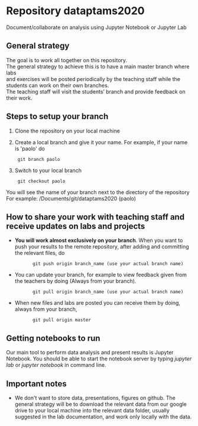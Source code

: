 # Repository dataptams2020

Document/collaborate on analysis using Jupyter Notebook or Jupyter Lab


## General strategy

The goal is to work all together on this repository.<br/> 
The general strategy to achieve this is to have a main master branch where labs<br/>
and exercises will be posted periodically by the teaching staff
while the students can work on their own branches.<br/>
The teaching staff will visit the students’ branch and provide feedback on their work.

## Steps to setup your branch

  1. Clone the repository on your local machine
  2. Create a local branch and give it your name.
     For example, if your name is 'paolo' do 
     
     ```
      git branch paolo
     ```
     
  3. Switch to your local branch 
    
     ```
      git checkout paolo
     ```
  You will see the name of your branch next to the directory of the repository 
  For example: /Documents/git/dataptams2020 (paolo)

## How to share your work with teaching staff and receive updates on labs and projects

  - **You will work almost exclusively on your branch**. 
     When you want to push your results to the remote repository, 
     after adding and committing the relevant files, do
     
```
    	  git push origin branch_name (use your actual branch name)
```

   - You can update your branch, for example to view feedback 
      given from the teachers by doing
     (Always from your branch).
```
    	  git pull origin branch_name (use your actual branch name)
```
   - When new files and labs are posted you can
     receive them by doing, always from your branch,
```
    	  git pull origin master
```
     
## Getting notebooks to run

Our main tool to perform data analysis and present results is Jupyter Notebook.
You should be able to start the notebook server by typing *jupyter lab* or *jupyter notebook*
in command line.


## Important notes

- We don't want to store data, presentations, figures on github. The general strategy will be to download
  the relevant data from our google drive to your local machine
  into the relevant data folder, usually suggested in the lab documentation, and work
  only locally with the data.

